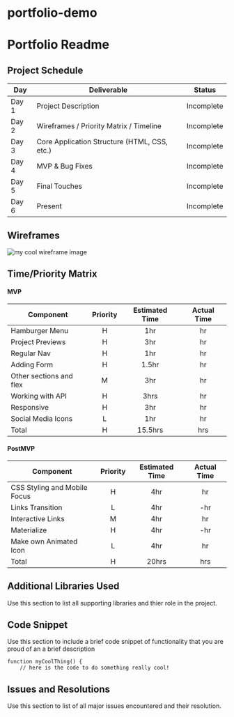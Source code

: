 # portfolio-demo
# Portfolio Readme 


## Project Schedule

|  Day | Deliverable | Status
|---|---| ---|
|Day 1| Project Description | Incomplete
|Day 2| Wireframes / Priority Matrix / Timeline | Incomplete
|Day 3| Core Application Structure (HTML, CSS, etc.) | Incomplete
|Day 4| MVP & Bug Fixes | Incomplete
|Day 5| Final Touches | Incomplete
|Day 6| Present | Incomplete

## Wireframes

![my cool wireframe image](/img/screenshot.png)

## Time/Priority Matrix 


#### MVP
| Component | Priority | Estimated Time | Actual Time |
| --- | :---: |  :---: | :---: | 
| Hamburger Menu | H | 1hr | hr |
| Project Previews | H | 3hr | hr |
| Regular Nav | H | 1hr | hr |  
| Adding Form | H | 1.5hr|  hr | 
| Other sections and flex| M | 3hr | hr|
| Working with API | H | 3hrs|  hr | 
| Responsive | H | 3hr | hr | hr |
| Social Media Icons | L | 1hr |  hr |
| Total | H | 15.5hrs| hrs |


#### PostMVP
| Component | Priority | Estimated Time | Actual Time |
| --- | :---: |  :---: | :---: | 
| CSS Styling and Mobile Focus | H | 4hr | hr |
| Links Transition | L | 4hr | -hr | hr |
| Interactive Links | M | 4hr | hr |
| Materialize | H | 4hr | -hr | hr |
| Make own Animated Icon | L | 4hr | hr |
| Total | H | 20hrs| hrs |


## Additional Libraries Used

 Use this section to list all supporting libraries and thier role in the project. 

## Code Snippet

Use this section to include a brief code snippet of functionality that you are proud of an a brief description  

```
function myCoolThing() {
	// here is the code to do something really cool!
```

## Issues and Resolutions

 Use this section to list of all major issues encountered and their resolution.
